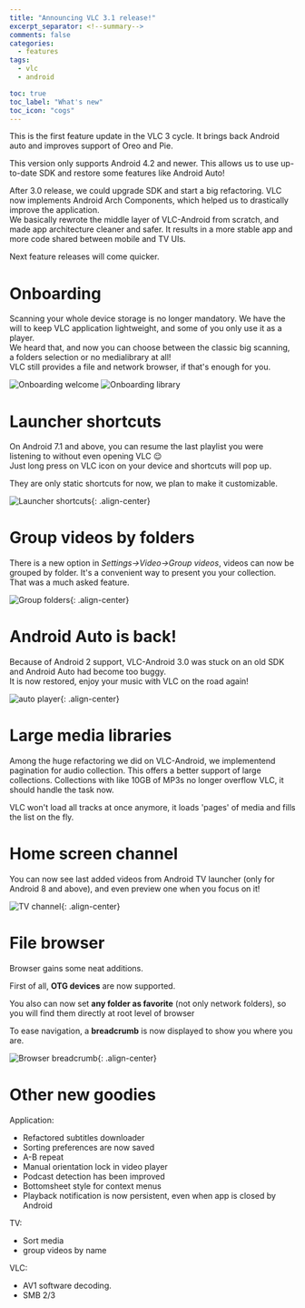 ```yaml
---
title: "Announcing VLC 3.1 release!"
excerpt_separator: <!--summary-->
comments: false
categories:
  - features
tags:
  - vlc
  - android

toc: true
toc_label: "What's new"
toc_icon: "cogs"
---
```


This is the first feature update in the VLC 3 cycle.
It brings back Android auto and improves support of Oreo and Pie.
<!--summary-->
This version only supports Android 4.2 and newer. This allows us to use up-to-date SDK and restore some features like Android Auto!

After 3.0 release, we could upgrade SDK and start a big refactoring. VLC now implements Android Arch Components, which helped us to drastically improve the application.  
We basically rewrote the middle layer of VLC-Android from scratch, and made app architecture cleaner and safer. It results in a more stable app and more code shared between mobile and TV UIs.

Next feature releases will come quicker.

# Onboarding

Scanning your whole device storage is no longer mandatory. We have the will to keep VLC application lightweight, and some of you only use it as a player.  
We heard that, and now you can choose between the classic big scanning, a folders selection or no medialibrary at all!  
VLC still provides a file and network browser, if that's enough for you.

![Onboarding welcome](/assets/images/v3.1/onboarding1.png)
![Onboarding library](/assets/images/v3.1/onboarding2.png)

# Launcher shortcuts

On Android 7.1 and above, you can resume the last playlist you were listening to without even opening VLC  😌  
Just long press on VLC icon on your device and shortcuts will pop up.

They are only static shortcuts for now, we plan to make it customizable.

![Launcher shortcuts](/assets/images/v3.1/launcher_shortcuts.png){: .align-center}

# Group videos by folders

There is a new option in _Settings→Video→Group videos_, videos can now be grouped by folder. It's a convenient way to present you your collection.  
That was a much asked feature.

![Group folders](/assets/images/v3.1/group-folders.png){: .align-center}

# Android Auto is back!

Because of Android 2 support, VLC-Android 3.0 was stuck on an old SDK and Android Auto had become too buggy.  
It is now restored, enjoy your music with VLC on the road again!

![auto player](/assets/images/v2.5/auto_playing.png){: .align-center}

# Large media libraries

Among the huge refactoring we did on VLC-Android, we implementend pagination for audio collection. This offers a better support of large collections.
Collections with like 10GB of MP3s no longer overflow VLC, it should handle the task now.

VLC won't load all tracks at once anymore, it loads 'pages' of media and fills the list on the fly.

# Home screen channel

You can now see last added videos from Android TV launcher (only for Android 8 and above), and even preview one when you focus on it!

![TV channel](/assets/images/v3.1/tv_channels.png){: .align-center}

# File browser

Browser gains some neat additions.

First of all, **OTG devices** are now supported.  

You also can now set **any folder as favorite** (not only network folders), so you will find them directly at root level of browser

To ease navigation, a **breadcrumb** is now displayed to show you where you are.

![Browser breadcrumb](/assets/images/v3.1/breadcrumb.png){: .align-center}


# Other new goodies
Application:
 * Refactored subtitles downloader
 * Sorting preferences are now saved
 * A-B repeat
 * Manual orientation lock in video player
 * Podcast detection has been improved
 * Bottomsheet style for context menus
 * Playback notification is now persistent, even when app is closed by Android

 TV:
 * Sort media
 * group videos by name

 VLC:
  * AV1 software decoding.
  * SMB 2/3